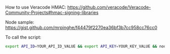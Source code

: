How to use Veracode HMAC: https://github.com/veracode/Veracode-Community-Projects#hmac-signing-libraries

Node sample: https://gist.github.com/mrpinghe/f44479f2270ea36bf3b7cc958cc76cc0

To call the script: 
```bash 
export API_ID=YOUR_API_ID_VALUE && export API_KEY=YOUR_KEY_VALUE && node veracode_principal_test.js
```
